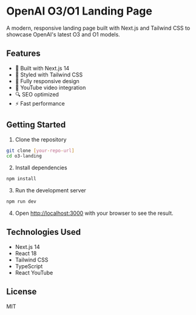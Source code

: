 # OpenAI O3/O1 Landing Page

A modern, responsive landing page built with Next.js and Tailwind CSS to showcase OpenAI's latest O3 and O1 models.

## Features

- 🚀 Built with Next.js 14
- 💅 Styled with Tailwind CSS
- 📱 Fully responsive design
- 🎥 YouTube video integration
- 🔍 SEO optimized
- ⚡ Fast performance

## Getting Started

1. Clone the repository
```bash
git clone [your-repo-url]
cd o3-landing
```

2. Install dependencies
```bash
npm install
```

3. Run the development server
```bash
npm run dev
```

4. Open [http://localhost:3000](http://localhost:3000) with your browser to see the result.

## Technologies Used

- Next.js 14
- React 18
- Tailwind CSS
- TypeScript
- React YouTube

## License

MIT
